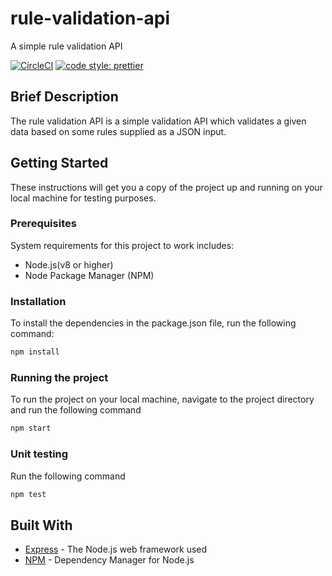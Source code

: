 # rule-validation-api

A simple rule validation API

[![CircleCI](https://circleci.com/gh/olorondu-emeka/http-notification-system.svg?style=svg&circle-token=d0052e6c417bca8471c807541a5d06e0015d76a8)](https://app.circleci.com/pipelines/github/HazonTechnologies/mlm-software-server)
[![code style: prettier](https://img.shields.io/badge/code_style-prettier-ff69b4.svg?style=flat-square)](https://github.com/prettier/prettier)

## Brief Description

The rule validation API is a simple validation API which validates a given data based on some rules supplied as a JSON input.

## Getting Started

These instructions will get you a copy of the project up and running on your local machine for testing purposes.

### Prerequisites

System requirements for this project to work includes:

- Node.js(v8 or higher)
- Node Package Manager (NPM)

### Installation

To install the dependencies in the package.json file, run the following command:

```bash
npm install
```

### Running the project

To run the project on your local machine, navigate to the project directory and run the following command

```bash
npm start
```

### Unit testing

Run the following command

```bash
npm test
```

## Built With

- [Express](https://expressjs.com/) - The Node.js web framework used
- [NPM](https://www.npmjs.com/) - Dependency Manager for Node.js
